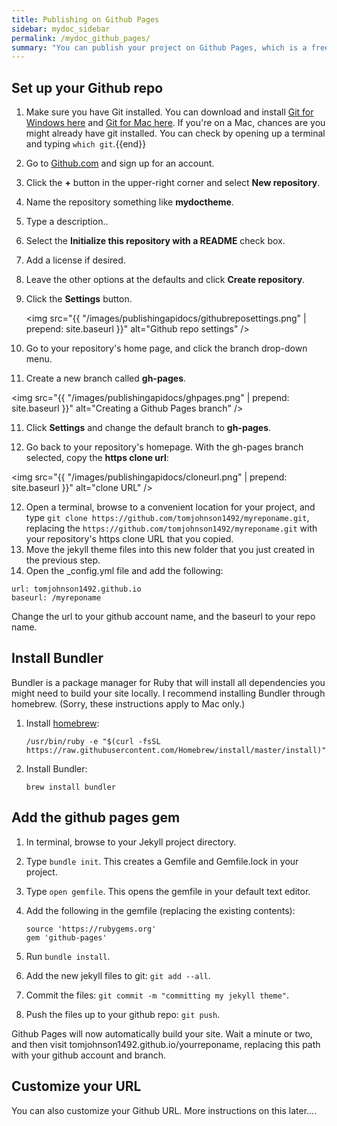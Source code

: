 ```yaml
---
title: Publishing on Github Pages
sidebar: mydoc_sidebar
permalink: /mydoc_github_pages/
summary: "You can publish your project on Github Pages, which is a free web hosting service provided by Github. All you need is to put your content into a Github repo branch called gh-pages and make this your default branch in your repo. With a Jekyll site, you just commit your entire project into the gh-pages branch and Github Pages will build the site for you."
---
```


## Set up your Github repo

1. Make sure you have Git installed. You can download and install [Git for Windows here](https://git-scm.com/download/win) and [Git for Mac here](https://git-scm.com/download/mac). If you're on a Mac, chances are you might already have git installed. You can check by opening up a terminal and typing `which git`.{{end}}
1. Go to [Github.com](http://github.com) and sign up for an account.
2. Click the **+** button in the upper-right corner and select **New repository**.
3. Name the repository something like **mydoctheme**.
4. Type a description.. 
5. Select the **Initialize this repository with a README** check box.
6. Add a license if desired.
7. Leave the other options at the defaults and click **Create repository**.
8. Click the **Settings** button. 
   
   <img src="{{ "/images/publishingapidocs/githubreposettings.png" | prepend: site.baseurl }}" alt="Github repo settings" />
   
9. Go to your repository's home page, and click the branch drop-down menu. 
10. Create a new branch called **gh-pages**.
   
   <img src="{{ "/images/publishingapidocs/ghpages.png" | prepend: site.baseurl }}" alt="Creating a Github Pages branch" />
   
11. Click **Settings** and change the default branch to **gh-pages**.
   
11. Go back to your repository's homepage. With the gh-pages branch selected, copy the **https clone url**:
   
   <img src="{{ "/images/publishingapidocs/cloneurl.png" | prepend: site.baseurl }}" alt="clone URL" />
   
12. Open a terminal, browse to a convenient location for your project, and type `git clone https://github.com/tomjohnson1492/myreponame.git`, replacing the `https://github.com/tomjohnson1492/myreponame.git` with your repository's https clone URL that you copied.
13. Move the jekyll theme files into this new folder that you just created in the previous step.
14. Open the _config.yml file and add the following:
   
   ```
   url: tomjohnson1492.github.io
   baseurl: /myreponame
   ```
   
   Change the url to your github account name, and the baseurl to your repo name. 

## Install Bundler

Bundler is a package manager for Ruby that will install all dependencies you might need to build your site locally. I recommend installing Bundler through homebrew. (Sorry, these instructions apply to Mac only.)

1. Install [homebrew](http://brew.sh/):
   
   ```
   /usr/bin/ruby -e "$(curl -fsSL https://raw.githubusercontent.com/Homebrew/install/master/install)"
   ```
2. Install Bundler:
   
   ```
   brew install bundler
   ```


## Add the github pages gem

1. In terminal, browse to your Jekyll project directory. 
2. Type `bundle init`. This creates a Gemfile and Gemfile.lock in your project.
3. Type `open gemfile`. This opens the gemfile in your default text editor.
4. Add the following in the gemfile (replacing the existing contents):
   
   ```
   source 'https://rubygems.org'
   gem 'github-pages'
   ```
   
5. Run `bundle install`.
14. Add the new jekyll files to git: `git add --all`.
15. Commit the files: `git commit -m "committing my jekyll theme"`.
16. Push the files up to your github repo: `git push`.

Github Pages will now automatically build your site. Wait a minute or two, and then visit tomjohnson1492.github.io/yourreponame, replacing this path with your github account and branch.

## Customize your URL

You can also customize your Github URL. More instructions on this later....

